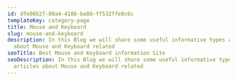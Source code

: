 ```yaml
---
id: dfe08b2f-80a4-4186-ba08-ff532ffe8c6c
templateKey: category-page
title: Mouse and Keyboard
slug: mouse-and-keyboard
description: In this Blog we will share some useful informative types articles
  about Mouse and Keyboard related
seoTitle: Best Mouse and Keyboard information Site
seoDescription: In this Blog we will share some useful informative types
  articles about Mouse and Keyboard related
---
```


